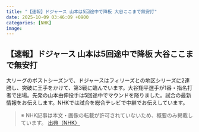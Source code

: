 ```yaml
---
title: "【速報】ドジャース 山本は5回途中で降板 大谷ここまで無安打"
date: 2025-10-09 03:46:09 +0900
categories: [NHK]
image: 
---
```

## 【速報】ドジャース 山本は5回途中で降板 大谷ここまで無安打

大リーグのポストシーズンで、ドジャースはフィリーズとの地区シリーズに2連勝し、突破に王手をかけて、第3戦に臨んでいます。大谷翔平選手が1番・指名打者で出場。先発の山本由伸投手は5回途中でマウンドを降りました。試合の最新情報をお伝えします。NHKでは試合を総合テレビで中継でお伝えしています。

> ※ NHK記事は本文・画像の転載が許可されていないため、概要のみ掲載しています。
[出典（NHK）](http://www3.nhk.or.jp/news/html/20251009/k10014945311000.html)
